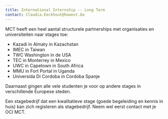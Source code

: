 ```yaml
---
title: International Internship -- Long Term
contact: Claudia.Eeckhout@howest.be
---
```


MCT heeft een heel aantal structurele partnerships met organisaties en universiteiten naar stages toe:

- Kazadi in Almaty in Kazachstan
- IMEC in Taiwan
- TWC Washington in de USA
- TEC in Monterrey in Mexico
- UWC in Capetown in South Africa
- MMU in Fort Portal in Uganda
- Universida Di Cordoba in Cordoba Spanje

Daarnaast gingen alle vele studenten je voor op andere stages in verschillende Europese steden.

Een stagebedrijf dat een kwalitatieve stage (goede begeleiding en kennis in huis) kan zich registeren als stagebedrijf. Neem wel eerst contact met je OCI MCT.